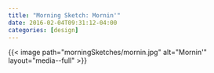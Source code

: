 ```yaml
---
title: "Morning Sketch: Mornin'"
date: 2016-02-04T09:31:12-04:00
categories: [design]
---
```


{{< image path="morningSketches/mornin.jpg" alt="Mornin'" layout="media--full" >}}
